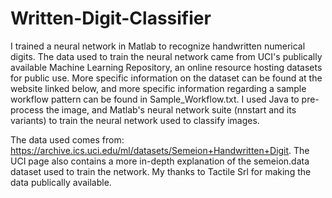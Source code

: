# Written-Digit-Classifier

I trained a neural network in Matlab to recognize handwritten numerical digits. The data used to train the neural network came from UCI's publically available Machine Learning Repository, an online resource hosting datasets for public use. More specific information on the dataset can be found at the website linked below, and more specific information regarding a sample workflow pattern can be found in Sample_Workflow.txt. I used Java to pre-process the image, and Matlab's neural network suite (nnstart and its variants) to train the neural network used to classify images.

The data used comes from: https://archive.ics.uci.edu/ml/datasets/Semeion+Handwritten+Digit. The UCI page also contains a more in-depth explanation of the semeion.data dataset used to train the network. My thanks to Tactile Srl for making the data publically available.
